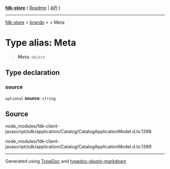 [**fdk-store**](../../../README.md) ( [Readme](../../../README.md) \| [API](../../../API.md) )

---

[fdk-store](../../../API.md) > [brands](../../README.md) > [<internal>](../README.md) > Meta

# Type alias: Meta

> **Meta**: `object`

## Type declaration

### source

`optional` **source**: `string`

## Source

node_modules/fdk-client-javascript/sdk/application/Catalog/CatalogApplicationModel.d.ts:1398

node_modules/fdk-client-javascript/sdk/application/Catalog/CatalogApplicationModel.d.ts:1399

---

Generated using [TypeDoc](https://typedoc.org/) and [typedoc-plugin-markdown](https://www.npmjs.com/package/typedoc-plugin-markdown)
